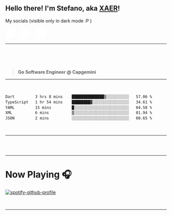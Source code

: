 ##  Hello there! I'm Stefano, aka <a href="https://xaer.dev"  target="_blank">XAER</a>!


My socials (visible only in dark mode :P )

  

<a href="https://xaer.dev"  target="_blank"><img  alt="xaer.dev"  width="28px"  src="https://raw.githubusercontent.com/XAER/static-elements/main/web.svg" /></a>
&nbsp;
&nbsp;
<a href="https://linkedin.com/in/colonnelli-stefano"  target="_blank"><img alt="Stefano Colonnelli | LinkedIn"  width="28px"  src="https://raw.githubusercontent.com/XAER/static-elements/main/linkedin.svg" /></a>
&nbsp;
&nbsp;
<a href="https://dev.to/xaerdev"  target="_blank"><img alt="dev.to xaerdev"  width="32px"  src="https://raw.githubusercontent.com/XAER/static-elements/main/devto.svg" /></a>

  ---
  

<br />
<br />
<br />

  

> **Go Software Engineer @ Capgemini**
---
  
  <br />
<!--START_SECTION:waka-->

```txt
Dart         3 hrs 8 mins    ██████████████▒░░░░░░░░░░   57.06 %
TypeScript   1 hr 54 mins    ████████▓░░░░░░░░░░░░░░░░   34.61 %
YAML         15 mins         █░░░░░░░░░░░░░░░░░░░░░░░░   04.58 %
XML          6 mins          ▒░░░░░░░░░░░░░░░░░░░░░░░░   01.94 %
JSON         2 mins          ░░░░░░░░░░░░░░░░░░░░░░░░░   00.65 %
```

<!--END_SECTION:waka-->

<br />

---

<br />


<br />


---


#  Now  Playing  🎧

[![spotify-github-profile](https://spotify-github-profile.kittinanx.com/api/view?uid=11128426607&cover_image=true&theme=default&show_offline=false&background_color=121212&interchange=false)](https://github.com/kittinan/spotify-github-profile)

<br/>

---
